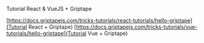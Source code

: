 Tutorial React & VueJS + Griptape

[https://docs.griptapejs.com/tricks-tutorials/react-tutorials/hello-griptape](Tutorial React + Griptape)
[https://docs.griptapejs.com/tricks-tutorials/vue-tutorials/hello-griptape](Tutorial Vue + Griptape)
